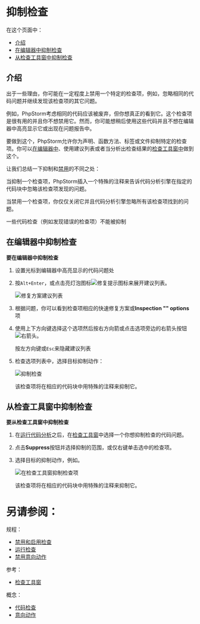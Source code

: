 # 抑制检查


在这个页面中：

* [介绍](#介绍)
* [在编辑器中抑制检查](#在编辑器中抑制检查)
* [从检查工具窗中抑制检查](#从检查工具窗中抑制检查)


## <span id='介绍'>介绍</span>

出于一些理由，你可能在一定程度上禁用一个特定的检查项，例如，忽略相同的代码问题并继续发现该检查项的其它问题。

例如，PhpStorm考虑相同的代码应该被废弃，但你想真正的看到它。这个检查项是很有用的并且你不想禁用它。然而，你可能想稍后使用这些代码并且不想在编辑器中高亮显示它或出现在问题报告中。

要做到这个，PhpStorm允许你为声明、函数方法、标签或文件抑制特定的检查项。你可以[在编辑器中](#在编辑器中抑制检查)、使用建议列表或者当分析出检查结果的[检查工具窗中](#从检查工具窗中抑制检查)做到这个。


让我们总结一下抑制和[禁用](/如何使用/常规指南/代码检查/禁用和启用检查.md)的不同之处：

当抑制一个检查项，PhpStorm插入一个特殊的注释来告诉代码分析引擎在指定的代码块中忽略该检查项发现的问题。

当禁用一个检查项，你仅仅关闭它并且代码分析引擎忽略所有该检查项找到的问题。

一些代码检查（例如发现错误的检查项）不能被抑制


## <span id='在编辑器中抑制检查'>在编辑器中抑制检查</span>

**要在编辑器中抑制检查**

1. 设置光标到编辑器中高亮显示的代码问题处
2. 按`Alt+Enter`，或点击亮灯泡图标![修复提示图标](http://image.jellychen.cn/uploads/2016/11/intentionBulb.png)来展开建议列表。
    
    ![修复方案建议列表](http://image.jellychen.cn/uploads/2016/12/ps_intentionActionSuppress3.png)

3. 根据问题，你可以看到检查项相应的快速修复方案或**Inspection "<inspection name>" options**项
4. 使用上下方向键选择这个选项然后按右方向箭或点击选项旁边的右箭头按钮![右箭头](http://image.jellychen.cn/uploads/2016/12/rightArrowInMenu.png)。
    
    按左方向键或`Esc`来隐藏建议列表

5. 检查选项列表中，选择目标抑制动作：
    
    ![抑制检查](http://image.jellychen.cn/uploads/2016/12/ps_intentionActionSuppress2.png)

    该检查项将在相应的代码块中用特殊的注释来抑制它。
    
    
## <span id='从检查工具窗中抑制检查'>从检查工具窗中抑制检查</span>

**要从检查工具窗中抑制检查**

1. 在[运行代码分析](/如何使用/常规指南/代码检查/运行检查.md)之后，在[检查工具窗](/参考/工具窗参考/检查工具窗.md)中选择一个你想抑制检查的代码问题。
2. 点击**Suppress**按钮并选择抑制的范围，或仅右键单击选中的检查项。
3. 选择目标的抑制动作，例如。
    
    ![在检查工具窗抑制检查项](http://image.jellychen.cn/uploads/2016/12/web_ide_suppress_inspection_tool_window1.png)

    该检查项将在相应的代码块中用特殊的注释来抑制它。



# 另请参阅：

规程：

* [禁用和启用检查](/如何使用/常规指南/代码检查/禁用和启用检查.md)
* [运行检查](/如何使用/常规指南/代码检查/运行检查.md)
* [禁用意向动作](/如何使用/常规指南/意向动作/禁用意向动作.md)

参考：

* [检查工具窗](/参考/工具窗参考/检查工具窗.md)

概念：

* [代码检查](/如何使用/常规指南/代码检查/README.md)
* [意向动作](/如何使用/常规指南/意向动作/README.md)
